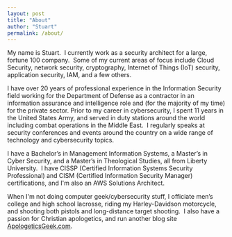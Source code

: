 ```yaml
---
layout: post
title: "About"
author: "Stuart"
permalink: /about/
---
```


My name is Stuart.  I currently work as a security architect for a large, fortune 100 company.  Some of my current areas of focus include Cloud Security, network security, cryptography, Internet of Things (IoT) security, application security, IAM, and a few others.

I have over 20 years of professional experience in the Information Security field working for the Department of Defense as a contractor in an information assurance and intelligence role and (for the majority of my time) for the private sector.  Prior to my career in cybersecurity, I spent 11 years in the United States Army, and served in duty stations around the world including combat operations in the Middle East.  I regularly speaks at security conferences and events around the country on a wide range of technology and cybersecurity topics.

I have a Bachelor’s in Management Information Systems, a Master’s in Cyber Security, and a Master’s in Theological Studies, all from Liberty University.  I have CISSP (Certified Information Systems Security Professional) and CISM (Certified Information Security Manager) certifications, and I'm also an AWS Solutions Architect.

When I'm not doing computer geek/cybersecurity stuff, I officiate men’s college and high school lacrosse, riding my Harley-Davidson motorcycle, and shooting both pistols and long-distance target shooting.  I also have a passion for Christian apologetics, and run another blog site <a href="https://www.apologeticsgeek.com" target="_blank">ApologeticsGeek.com</a>.
